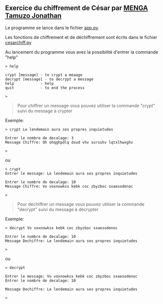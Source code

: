 ## Exercice du chiffrement de César par [MENGA Tamuzo Jonathan]()

Le programme se lance dans le fichier [app.py]().

Les fonctions de chiffrement et de déchiffrement sont écrits dans le fichier [cesarchiff.py]()

Au lancement du programme vous avez la possibilité d'entrer la commande "help"

```agsl
> help

crypt [message] - to crypt a meaage
decrypt [message] - to decrypt a message
help            - help
quit            - to end the process
        
> 

```

> Pour chiffrer un message vous pouvez utiliser la commande "crypt" suivi du message à crypter

Exemple: 
```agsl
> crypt Le lendemain aura ses propres inquietudes

Entrer le nombre de decalage: 3
Message Chiffre: Oh ohqghpdlq dxud vhv sursuhv lqtxlhwxghv

> 
```

ou 

```agsl
> crypt
Entrer le message: Le lendemain aura ses propres inquietudes

Entrer le nombre de decalage: 10
Message Chiffre: Vo voxnowksx kebk coc zbyzboc sxaesodenoc

> 
```

> Pour déchiffrer un message vous pouvez utiliser la commande "decrypt" suivi du message à décrypter

Exemple:

```agsl
> decrypt Vo voxnowksx kebk coc zbyzboc sxaesodenoc

Entrer le nombre de decalage: 10
Message Dechiffre: Le lendemain aura ses propres inquietudes

> 
```
ou

```agsl
> decrypt

Entrer le message: Vo voxnowksx kebk coc zbyzboc sxaesodenoc
Entrer le nombre de decalage: 10

Message Dechiffre: Le lendemain aura ses propres inquietudes

> 
```
